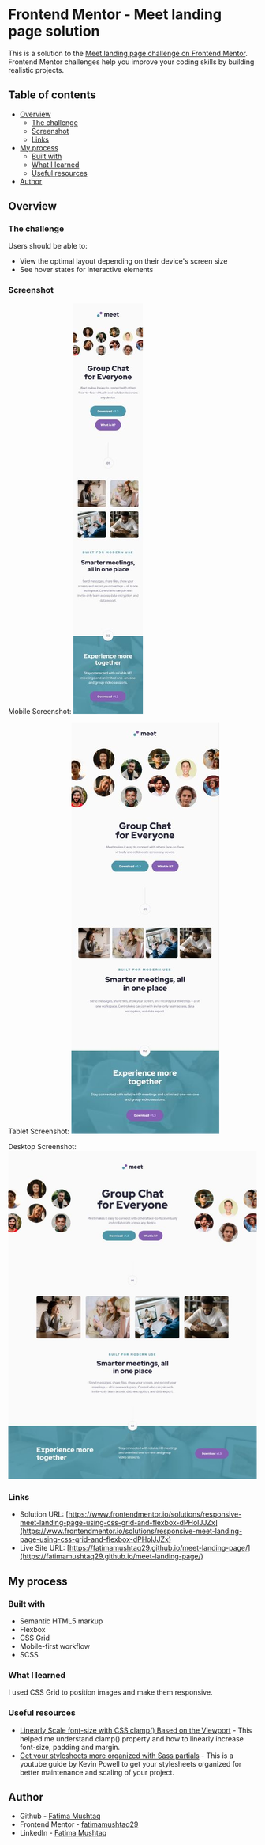 # Frontend Mentor - Meet landing page solution

This is a solution to the [Meet landing page challenge on Frontend Mentor](https://www.frontendmentor.io/challenges/meet-landing-page-rbTDS6OUR). Frontend Mentor challenges help you improve your coding skills by building realistic projects. 

## Table of contents

- [Overview](#overview)
  - [The challenge](#the-challenge)
  - [Screenshot](#screenshot)
  - [Links](#links)
- [My process](#my-process)
  - [Built with](#built-with)
  - [What I learned](#what-i-learned)
  - [Useful resources](#useful-resources)
- [Author](#author)

## Overview

### The challenge

Users should be able to:

- View the optimal layout depending on their device's screen size
- See hover states for interactive elements

### Screenshot

Mobile Screenshot: 
![](./screenshot-mobile.jpg)

Tablet Screenshot: ![](./screenshot-tablet.JPG)

Desktop Screenshot: ![](./screenshot-desktop.JPG)

### Links

- Solution URL: [https://www.frontendmentor.io/solutions/responsive-meet-landing-page-using-css-grid-and-flexbox-dPHolJJZx](https://www.frontendmentor.io/solutions/responsive-meet-landing-page-using-css-grid-and-flexbox-dPHolJJZx)
- Live Site URL: [https://fatimamushtaq29.github.io/meet-landing-page/](https://fatimamushtaq29.github.io/meet-landing-page/)

## My process

### Built with

- Semantic HTML5 markup
- Flexbox
- CSS Grid
- Mobile-first workflow
- SCSS

### What I learned

I used CSS Grid to position images and make them responsive. 

### Useful resources

- [Linearly Scale font-size with CSS clamp() Based on the Viewport](https://css-tricks.com/linearly-scale-font-size-with-css-clamp-based-on-the-viewport/) - This helped me understand clamp() property and how to linearly increase font-size, padding and margin.
- [Get your stylesheets more organized with Sass partials](https://www.youtube.com/watch?v=9Ld-aOKsEDk) - This is a youtube guide by Kevin Powell to get your stylesheets organized for better maintenance and scaling of your project.

## Author

- Github - [Fatima Mushtaq](https://github.com/fatimamushtaq29)
- Frontend Mentor - [fatimamushtaq29](https://www.frontendmentor.io/profile/fatimamushtaq29)
- LinkedIn - [Fatima Mushtaq](https://www.linkedin.com/in/fatima-mushtaq-2aa733107/)